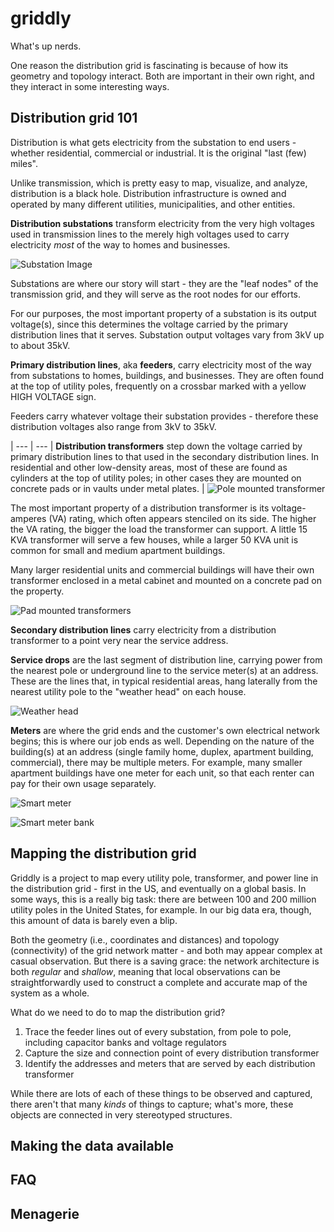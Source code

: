 # griddly
What's up nerds.

One reason the distribution grid is fascinating is because of how its geometry and topology interact. Both are important in their own right, and they interact in some interesting ways.

## Distribution grid 101

Distribution is what gets electricity from the substation to end users - whether residential, commercial or industrial. It is the original "last (few) miles".

Unlike transmission, which is pretty easy to map, visualize, and analyze, distribution is a black hole. Distribution infrastructure is owned and operated by many different utilities, municipalities, and other entities.

**Distribution substations** transform electricity from the very high voltages used in transmission lines to the merely high voltages used to carry electricity _most_ of the way to homes and businesses.

![Substation Image](https://upload.wikimedia.org/wikipedia/commons/c/c0/Electrical_Substation.JPG)

Substations are where our story will start - they are the "leaf nodes" of the transmission grid, and they will serve as the root nodes for our efforts.

For our purposes, the most important property of a substation is its output voltage(s), since this determines the voltage carried by the primary distribution lines that it serves. Substation output voltages vary from 3kV up to about 35kV.

**Primary distribution lines**, aka **feeders**, carry electricity most of the way from substations to homes, buildings, and businesses. They are often found at the top of utility poles, frequently on a crossbar marked with a yellow HIGH VOLTAGE sign. 

Feeders carry whatever voltage their substation provides - therefore these distribution voltages also range from 3kV to 35kV.

| --- | ---
| **Distribution transformers** step down the voltage carried by primary distribution lines to that used in the secondary distribution lines. In residential and other low-density areas, most of these are found as cylinders at the top of utility poles; in other cases they are mounted on concrete pads or in vaults under metal plates. | ![Pole mounted transformer](https://upload.wikimedia.org/wikipedia/commons/thumb/1/1c/Polemount-singlephase-closeup.jpg/256px-Polemount-singlephase-closeup.jpg)

The most important property of a distribution transformer is its voltage-amperes (VA) rating, which often appears stenciled on its side. The higher the VA rating, the bigger the load the transformer can support. A little 15 KVA transformer will serve a few houses, while a larger 50 KVA unit is common for small and medium apartment buildings.

Many larger residential units and commercial buildings will have their own transformer enclosed in a metal cabinet and mounted on a concrete pad on the property. 

![Pad mounted transformers](https://upload.wikimedia.org/wikipedia/commons/thumb/8/8c/CERN_Computer_Centre_for_LHC_-_Transformers.jpg/512px-CERN_Computer_Centre_for_LHC_-_Transformers.jpg)

**Secondary distribution lines** carry electricity from a distribution transformer to a point very near the service address.

**Service drops** are the last segment of distribution line, carrying power from the nearest pole or underground line to the service meter(s) at an address. These are the lines that, in typical residential areas, hang laterally from the nearest utility pole to the "weather head" on each house.

![Weather head](https://upload.wikimedia.org/wikipedia/commons/thumb/8/87/Weatherhead.JPG/256px-Weatherhead.JPG)

**Meters** are where the grid ends and the customer's own electrical network begins; this is where our job ends as well. Depending on the nature of the building(s) at an address (single family home, duplex, apartment building, commercial), there may be multiple meters. For example, many smaller apartment buildings have one meter for each unit, so that each renter can pay for their own usage separately.

![Smart meter](https://upload.wikimedia.org/wikipedia/commons/thumb/1/12/Elster_A3_Alpha_Type_A30_electricity_meter_collector.jpeg/256px-Elster_A3_Alpha_Type_A30_electricity_meter_collector.jpeg)

![Smart meter bank](https://upload.wikimedia.org/wikipedia/commons/thumb/b/ba/Electric-meter-boxes-4625.jpg/256px-Electric-meter-boxes-4625.jpg)

## Mapping the distribution grid

Griddly is a project to map every utility pole, transformer, and power line in the distribution grid - first in the US, and eventually on a global basis. In some ways, this is a really big task: there are between 100 and 200 million utility poles in the United States, for example. In our big data era, though, this amount of data is barely even a blip. 

Both the geometry (i.e., coordinates and distances) and topology (connectivity) of the grid network matter - and both may appear complex at casual observation. But there is a saving grace: the network architecture is both *regular* and *shallow*, meaning that local observations can be straightforwardly used to construct a complete and accurate map of the system as a whole.

What do we need to do to map the distribution grid?

1. Trace the feeder lines out of every substation, from pole to pole, including capacitor banks and voltage regulators
2. Capture the size and connection point of every distribution transformer
3. Identify the addresses and meters that are served by each distribution transformer

While there are lots of each of these things to be observed and captured, there aren't that many *kinds* of things to capture; what's more, these objects are connected in very stereotyped structures.

## Making the data available

## FAQ

## Menagerie
